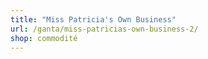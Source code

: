 ```yaml
---
title: "Miss Patricia's Own Business"
url: /ganta/miss-patricias-own-business-2/
shop: commodité
---
```

